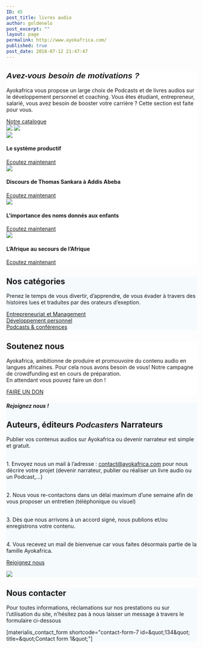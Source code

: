 ```yaml
---
ID: 45
post_title: livres audio
author: goldenelo
post_excerpt: ""
layout: page
permalink: http://www.ayokafrica.com/
published: true
post_date: 2018-07-12 21:47:47
---
```

<div  data-label="About" data-id="about--2" data-export-id="about-4" data-category="about" class="about-4 content-section content-section-spacing-large" id="about-2" style="background-color: #ffffff;">
<div  class="gridContainer">
<div  class="row middle-sm text-center">
<div  class="col-sm-5 space-bottom-xs" data-type="column">
<h2  class=""><span  style="font-family: Playfair Display, sans-serif;"><b ><i >Avez-vous besoin de motivations ?</i></b></span></h2>
<p  class="">Ayokafrica vous propose un large choix de Podcasts et de livres audios sur le développement personnel et coaching.
Vous êtes étudiant, entrepreneur, salarié, vous avez besoin de booster votre carrière ? Cette section est faite pour vous.</p>
<a  class="button big color1 mdc-ripple-upgraded" href="http://www.ayokafrica.com/www.ayokafrica.com/catalogue" target="_self" data-cp-link="1" style="--mdc-ripple-fg-size: 120.165px; --mdc-ripple-fg-scale: 1.80854;">Notre catalogue</a>

</div>
<div  class="col-sm-7 flexbox center-xs middle-xs image-group-2-img padding-top-bottom"><img  class="img-1 rounded mdc-elevation--z10" data-size="250x200" src="http://www.ayokafrica.com/wp-content/uploads/2018/07/cropped-macbook-2617385_1920.jpg"> <img  class="img-2 rounded mdc-elevation--z10" data-size="220x170" src="http://www.ayokafrica.com/wp-content/uploads/2018/07/cropped-henry-be-228194-unsplash-1024x666-2.jpg"></div>
</div>
</div>
</div><div  data-label="Portfolio" data-id="portfolio--1" data-export-id="portfolio-1-materialis" data-category="portfolio" class="portfolio-1-materialis content-section" id="portfolio-1" style="background-color: #ffffff;">
<div >
<div  class="row text-center" data-type="row" data-fixed="true">
<div  class="col-sm-6 col-xs-12 no-gutter-col col-md-3">
<div  class="contentswap-effect" data-hover-fx="portfolio-1">
<div  class="initial-image"><img  data-size="600x354" src="http://www.ayokafrica.com/wp-content/uploads/2018/09/cropped-claudel1.jpg"></div>
<div  class="overlay bg-color-black"></div>
<div  class="swap-inner col-xs-12">
<div  class="row full-height-row middle-xs">
<div  class="col-xs-12 text-center white-text">
<h4  class="font-500">Le système productif</h4>
<a  class="button color-white mdc-ripple-upgraded" href="http://www.ayokafrica.com/www.ayokafrica.com/product/le-systeme-productif" target="_self" data-cp-link="1" style="--mdc-ripple-fg-size: 104.843px; --mdc-ripple-fg-scale: 1.80516;">Ecoutez maintenant</a>

</div>
</div>
</div>
</div>
</div>
<div  class="col-sm-6 col-xs-12 no-gutter-col col-md-3">
<div  class="contentswap-effect" data-hover-fx="portfolio-1">
<div  class="initial-image"><img  data-size="600x354" src="http://www.ayokafrica.com/wp-content/uploads/2018/07/cropped-003484-4.jpg"></div>
<div  class="overlay bg-color-black"></div>
<div  class="swap-inner col-xs-12">
<div  class="row full-height-row middle-xs">
<div  class="col-xs-12 text-center white-text">
<h4  class="font-500">Discours de Thomas Sankara à Addis Abeba</h4>
<a  class="button color-white mdc-ripple-upgraded" href="http://www.ayokafrica.com/product/thomas_sankara_sommet" target="_self" data-cp-link="1" style="--mdc-ripple-fg-size: 104.843px; --mdc-ripple-fg-scale: 1.80516;">Ecoutez maintenant</a>

</div>
</div>
</div>
</div>
</div>
<div  class="col-sm-6 col-xs-12 no-gutter-col col-md-3">
<div  class="contentswap-effect" data-hover-fx="portfolio-1">
<div  class="initial-image"><img  data-size="600x354" src="http://www.ayokafrica.com/wp-content/uploads/2018/10/cropped-child-1565202_1920.jpg"></div>
<div  class="overlay bg-color-black"></div>
<div  class="swap-inner col-xs-12">
<div  class="row full-height-row middle-xs">
<div  class="col-xs-12 text-center white-text">
<h4  class="font-500">L’importance des noms donnés aux enfants</h4>
<a  class="button color-white mdc-ripple-upgraded" href="https://s3.eu-west-3.amazonaws.com/ayokafrica/Livres+audio/Limportance+des+noms+donn%C3%A9s+aux+enfants.mp3" target="_self" data-cp-link="1" style="--mdc-ripple-fg-size: 104.843px; --mdc-ripple-fg-scale: 1.80516;">Ecoutez maintenant</a>

</div>
</div>
</div>
</div>
</div>
<div  class="col-sm-6 col-xs-12 no-gutter-col col-md-3">
<div  class="contentswap-effect" data-hover-fx="portfolio-1">
<div  class="initial-image"><img  data-size="600x354" src="http://www.ayokafrica.com/wp-content/uploads/2018/10/cropped-Winter-Destinations-for-Christmas.png"></div>
<div  class="overlay bg-color-black"></div>
<div  class="swap-inner col-xs-12">
<div  class="row full-height-row middle-xs">
<div  class="col-xs-12 text-center white-text">
<h4  class="font-500">L’Afrique au secours de l’Afrique</h4>
<a  class="button color-white mdc-ripple-upgraded" href="http://www.ayokafrica.com/product/conference-lafrique-au-secours-de-lafrique-8eme-edition" target="_self" data-cp-link="1" style="--mdc-ripple-fg-size: 104.843px; --mdc-ripple-fg-scale: 1.80516;">Ecoutez maintenant</a>

</div>
</div>
</div>
</div>
</div>
</div>
</div>
</div><div  data-label="Features" data-id="features--1" data-export-id="features-10-materialis" data-category="features" class="features-10m content-section-spacing-large content-section" id="features-1" style="background-color: #f5fafd;">
<div  class="gridContainer">
<div  class="row">
<div  class="section-title-col" data-type="column">
<h2  class="">Nos catégories</h2>
<p  class="">Prenez le temps de vous divertir, d’apprendre, de vous évader à travers des histoires lues et traduites par des orateurs d’exeption.</p>

</div>
</div>
<div  class="row ">
<div  class="col-md-10 col-md-offset-1 ">
<div  class="row space-top spaced-cols content-center-sm" data-type="row">
<div  class="col-md-4 col-sm-6 col-sm-offset-0 col-xs-10 col-xs-offset-1">
<div  class="card no-radius mdc-elevation--z1 y-move bg-color-white padding-24 bordered" data-type="column"><i  class="mdi icon color1 mdi-human-child reverse round big"></i> <a  class="link" href="https://bit.ly/2Ew3nLL" target="_self" data-cp-link="1">Entrepreneuriat et Management</a></div>
</div>
<div  class="col-md-4 col-sm-6 col-sm-offset-0 col-xs-10 col-xs-offset-1">
<div  class="card no-radius mdc-elevation--z1 y-move bg-color-white padding-24 bordered" data-type="column"><i  class="mdi icon color1 mdi-run-fast reverse round big"></i> <a  class="link" target="_self" data-cp-link="1" href="https://bit.ly/2Sqqvy6">Développement personnel</a></div>
</div>
<div  class="col-md-4 col-sm-6 col-sm-offset-0 col-xs-10 col-xs-offset-1">
<div  class="card no-radius mdc-elevation--z1 y-move bg-color-white padding-24 bordered" data-type="column"><i  class="mdi icon color1 mdi-audiobook reverse round big"></i> <a  class="link" href="https://bit.ly/2T5hOKL" target="_self" data-cp-link="1"> Podcasts &amp; conférences </a></div>
</div>
</div>
</div>
</div>
</div>
</div><div  data-label="Cta" data-id="cta--1" data-export-id="cta-1-materialis" data-category="cta" class="content-relative content-section content-section-spacing-large cta-1-materialis section-title-col-white-text" id="cta-1" data-parallax-depth="20" data-ovid="1" style="background-color: rgb(255, 255, 255); background-image: url(&quot;http://www.ayokafrica.com/wp-content/uploads/2018/08/hands-2888625_1920.jpg&quot;); background-size: cover; background-position: center top;"><div  class="gridContainer"> <div  class="row text-center col-sm-padding-medium"><div  class="col-md-6 col-md-offset-3 col-xs-10 col-xs-offset-1 card mdc-elevation--z3 box-padding-lr-small"> <div  data-type="column" class=""><h2  class="">Soutenez nous</h2> <p  class="">Ayokafrica, ambitionne de produire et promouvoire du contenu audio en langues africaines. Pour cela nous avons besoin de vous! Notre campagne de crowdfunding est en cours de préparation.<br >En attendant vous pouvez faire un don !
</p> <a  class="button big color1 mdc-elevation--z1 mdc-ripple-upgraded" href="http://www.ayokafrica.com/www.ayokafrica.com/donation" target="_self" data-cp-link="1" style="--mdc-ripple-fg-size: 113.25px; --mdc-ripple-fg-scale: 1.82086;">FAIRE UN DON</a></div> </div></div> </div></div><div  data-label="About" data-id="about--4" data-export-id="about-9" data-category="about" class="about-9 content-section content-section-spacing-large" id="about-4" style="background-color: #f5fafd;">
<div  class="gridContainer">
<div  class="row middle-sm text-center">
<div  class="col-sm-5 space-bottom-xs content-column content-left-sm" data-type="column">
<h5  class="">Rejoignez nous !</h5>
<h2  class="">Auteurs, éditeurs
<span  style="font-family: Playfair Display, sans-serif;"><b ><i >Podcasters
</i></b></span>Narrateurs</h2>
<p  class="">Publier vos contenus audios sur Ayokafrica ou devenir narrateur est simple et gratuit.

<br >1. Envoyez nous un mail à l’adresse : contact@ayokafrica.com pour nous décrire votre projet (devenir narrateur, publier ou réaliser un livre audio ou un Podcast,…)

<br >2. Nous vous re-contactons dans un délai maximum d’une semaine afin de vous proposer un entretien (téléphonique ou visuel)

<br >3. Dès que nous arrivons à un accord signé, nous publions et/ou enregistrons votre contenu.

<br >4. Vous recevez un mail de bienvenue car vous faites désormais partie de la famille Ayokafrica.</p>
<a  class="button big color1 mdc-ripple-upgraded" href="http://www.ayokafrica.com/www.ayokafrica.com/contact" target="_self" data-cp-link="1" style="--mdc-ripple-fg-size: 116.632px; --mdc-ripple-fg-scale: 1.8146;">Rejoignez nous</a>

</div>
<div  class="col-sm-7 flexbox flexbox middle-xs center-xs">
<div  class="overlay-box flexbox middle-xs center-xs overlay-holder ">
<div  class="overlay-box-offset offset-background mdc-elevation--z5 bg-color2 border-radius-8"></div>
<img  class="flexbox mdc-elevation--z10 img1 rounded" src="http://www.ayokafrica.com/wp-content/uploads/2018/12/DSC_0666.jpg">

</div>
</div>
</div>
</div>
</div><div  data-label="Contact" data-id="contact--1" data-export-id="contact-1" data-category="contact" class="contact-1 content-section content-section-spacing-large content-relative white-text" data-parallax-depth="20" id="contact-1" style="background-color: #f5fafd; background-image: url('http://www.ayokafrica.com/wp-content/uploads/2018/07/headphones-338492_1920.jpg'); background-size: cover; background-position: center top;">
<div  class="gridContainer">
<div  class="row text-center">
<div  class="section-title-col" data-type="column">
<h2  class="">Nous contacter</h2>
<p  class="lead">Pour toutes informations, réclamations sur nos prestations ou sur l’utilisation du site, n’hésitez pas à nous laisser un message à travers le formulaire ci-dessous</p>

</div>
</div>
<div  class="row text-center">
<div  class="col-xs-12 col-sm-8 col-sm-offset-2 contact-form-wrapper inline-info">
<div  class="card mdc-elevation--z3 col-padding-top">
<div  class="dark-text" data-content-shortcode="materialis_contact_form shortcode=&quot;contact-form-7 id=&amp;amp;quot;134&amp;amp;quot; title=&amp;amp;quot;Contact form 1&amp;amp;quot;&quot;" data-editable="true">[materialis_contact_form shortcode="contact-form-7 id=&amp;quot;134&amp;quot; title=&amp;quot;Contact form 1&amp;quot;"]</div>
</div>
</div>
</div>
</div>
</div>